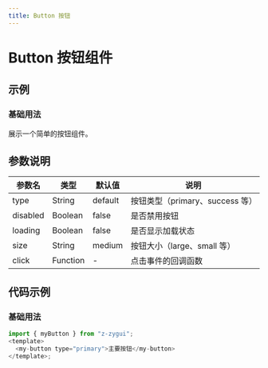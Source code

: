 ```yaml
---
title: Button 按钮
---
```


# Button 按钮组件

## 示例

### 基础用法

展示一个简单的按钮组件。

<MyGlobalComponent></MyGlobalComponent>

## 参数说明

| 参数名   | 类型     | 默认值  | 说明                            |
| -------- | -------- | ------- | ------------------------------- |
| type     | String   | default | 按钮类型（primary、success 等） |
| disabled | Boolean  | false   | 是否禁用按钮                    |
| loading  | Boolean  | false   | 是否显示加载状态                |
| size     | String   | medium  | 按钮大小（large、small 等）     |
| click    | Function | -       | 点击事件的回调函数              |

## 代码示例

### 基础用法

```js
import { myButton } from "z-zygui";
<template>
  <my-button type="primary">主要按钮</my-button>
</template>;
```
